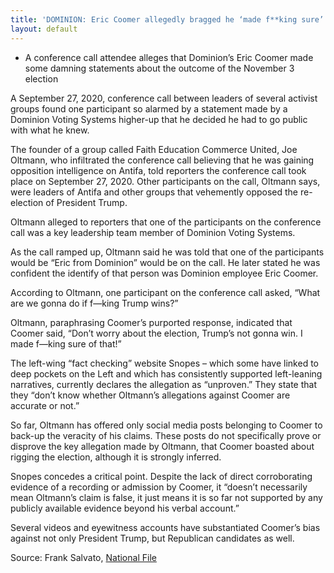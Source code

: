 ```yaml
---
title: 'DOMINION: Eric Coomer allegedly bragged he ‘made f**king sure’ that ‘Trump’s not gonna win’'
layout: default
---
```


- A conference call attendee alleges that Dominion’s Eric Coomer made some damning statements about the outcome of the November 3 election

A September 27, 2020, conference call between leaders of several activist groups found one participant so alarmed by a statement made by a Dominion Voting Systems higher-up that he decided he had to go public with what he knew.

The founder of a group called Faith Education Commerce United, Joe Oltmann, who infiltrated the conference call believing that he was gaining opposition intelligence on Antifa, told reporters the conference call took place on September 27, 2020. Other participants on the call, Oltmann says, were leaders of Antifa and other groups that vehemently opposed the re-election of President Trump.

Oltmann alleged to reporters that one of the participants on the conference call was a key leadership team member of Dominion Voting Systems.

As the call ramped up, Oltmann said he was told that one of the participants would be “Eric from Dominion” would be on the call. He later stated he was confident the identify of that person was Dominion employee Eric Coomer.

According to Oltmann, one participant on the conference call asked, “What are we gonna do if f—king Trump wins?”

Oltmann, paraphrasing Coomer’s purported response, indicated that Coomer said, “Don’t worry about the election, Trump’s not gonna win. I made f—king sure of that!”

The left-wing “fact checking” website Snopes – which some have linked to deep pockets on the Left and which has consistently supported left-leaning narratives, currently declares the allegation as “unproven.” They state that they “don’t know whether Oltmann’s allegations against Coomer are accurate or not.”

So far, Oltmann has offered only social media posts belonging to Coomer to back-up the veracity of his claims. These posts do not specifically prove or disprove the key allegation made by Oltmann, that Coomer boasted about rigging the election, although it is strongly inferred.

Snopes concedes a critical point. Despite the lack of direct corroborating evidence of a recording or admission by Coomer, it “doesn’t necessarily mean Oltmann’s claim is false, it just means it is so far not supported by any publicly available evidence beyond his verbal account.”

Several videos and eyewitness accounts have substantiated Coomer’s bias against not only President Trump, but Republican candidates as well.

Source: Frank Salvato, [National File](https://nationalfile.com/dominion-eric-coomer-allegedly-bragged-he-made-fking-sure-that-trumps-not-gonna-win/)